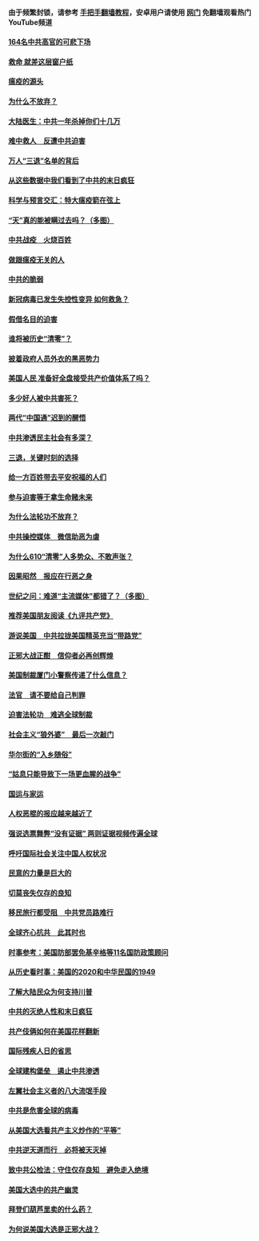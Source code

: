 #### 由于频繁封锁，请参考 [手把手翻墙教程](https://github.com/gfw-breaker/guides/wiki/)，安卓用户请使用 [网门](https://github.com/gfw-breaker/nogfw/blob/master/dl.md?t=01210000) 免翻墙观看热门YouTube频道 

#### [164名中共高官的可悲下场](../pages/251/418676.md?t=01210000) 

#### [救命 就差这层窗户纸](../pages/251/418706.md?t=01210000) 

#### [瘟疫的源头](../pages/251/418661.md?t=01210000) 

#### [为什么不放弃？](../pages/251/418691.md?t=01210000) 

#### [大陆医生：中共一年杀掉你们十几万](../pages/251/418670.md?t=01210000) 

#### [难中救人　反遭中共迫害](../pages/251/418414.md?t=01210000) 

#### [万人“三退”名单的背后](../pages/251/418505.md?t=01210000) 

#### [从这些数据中我们看到了中共的末日疯狂](../pages/251/418420.md?t=01210000) 

#### [科学与预言交汇：特大瘟疫箭在弦上](../pages/251/418266.md?t=01210000) 

#### [“天”真的能被瞒过去吗？（多图）](../pages/251/418308.md?t=01210000) 

#### [中共战疫　火烧百姓](../pages/251/418220.md?t=01210000) 

#### [做跟瘟疫无关的人](../pages/251/418171.md?t=01210000) 

#### [中共的脆弱](../pages/251/418196.md?t=01210000) 

#### [新冠病毒已发生失控性变异 如何救急？](../pages/251/418032.md?t=01210000) 

#### [假借名目的迫害](../pages/251/418055.md?t=01210000) 

#### [谁将被历史“清零”？](../pages/251/417485.md?t=01210000) 

#### [披着政府人员外衣的黑恶势力](../pages/251/417442.md?t=01210000) 

#### [美国人民 准备好全盘接受共产价值体系了吗？](../pages/251/417491.md?t=01210000) 

#### [多少好人被中共害死？](../pages/251/417144.md?t=01210000) 

#### [两代“中国通”迟到的醒悟](../pages/251/417064.md?t=01210000) 

#### [中共渗透民主社会有多深？](../pages/251/417063.md?t=01210000) 

#### [三退，关键时刻的选择](../pages/251/416969.md?t=01210000) 

#### [给一方百姓带去平安祝福的人们](../pages/251/416941.md?t=01210000) 

#### [参与迫害等于拿生命赌未来](../pages/251/416856.md?t=01210000) 

#### [为什么法轮功不放弃？](../pages/251/416864.md?t=01210000) 

#### [中共操控媒体　微信助恶为虐](../pages/251/416724.md?t=01210000) 

#### [为什么610“清零”人多势众、不敢声张？](../pages/251/416632.md?t=01210000) 

#### [因果昭然　报应在行恶之身](../pages/251/416582.md?t=01210000) 

#### [世纪之问：难道“主流媒体”都错了？（多图）](../pages/251/416571.md?t=01210000) 

#### [推荐美国朋友阅读《九评共产党》](../pages/251/416510.md?t=01210000) 

#### [游说美国　中共拉拢美国精英充当“带路党”](../pages/251/416529.md?t=01210000) 

#### [正邪大战正酣　信仰者必再创辉煌](../pages/251/416433.md?t=01210000) 

#### [美国制裁厦门小警察传递了什么信息？](../pages/251/416432.md?t=01210000) 

#### [法官　请不要给自己判罪](../pages/251/416379.md?t=01210000) 

#### [迫害法轮功　难逃全球制裁](../pages/251/416380.md?t=01210000) 

#### [社会主义“狼外婆”　最后一次敲门](../pages/251/416394.md?t=01210000) 

#### [华尔街的“入乡随俗”](../pages/251/416395.md?t=01210000) 

#### [“姑息只能导致下一场更血腥的战争”](../pages/251/416223.md?t=01210000) 

#### [国运与家运](../pages/251/416224.md?t=01210000) 

#### [人权恶棍的报应越来越近了](../pages/251/416276.md?t=01210000) 

#### [强说选票舞弊“没有证据” 两则证据视频传遍全球](../pages/251/416227.md?t=01210000) 

#### [呼吁国际社会关注中国人权状况](../pages/251/416135.md?t=01210000) 

#### [民意的力量是巨大的](../pages/251/416222.md?t=01210000) 

#### [切莫丧失仅存的良知](../pages/251/416134.md?t=01210000) 

#### [移民旅行都受阻　中共党员路难行](../pages/251/416033.md?t=01210000) 

#### [全球齐心抗共　此其时也](../pages/251/415989.md?t=01210000) 

#### [时事参考：美国防部罢免基辛格等11名国防政策顾问](../pages/251/415970.md?t=01210000) 

#### [从历史看时事：美国的2020和中华民国的1949](../pages/251/415949.md?t=01210000) 

#### [了解大陆民众为何支持川普](../pages/251/415950.md?t=01210000) 

#### [中共的灭绝人性和末日疯狂](../pages/251/415944.md?t=01210000) 

#### [共产伎俩如何在美国花样翻新](../pages/251/415908.md?t=01210000) 

#### [国际残疾人日的省思](../pages/251/415849.md?t=01210000) 

#### [全球建构堡垒　遏止中共渗透](../pages/251/415850.md?t=01210000) 

#### [左翼社会主义者的八大流氓手段](../pages/251/415802.md?t=01210000) 

#### [中共是危害全球的病毒](../pages/251/415569.md?t=01210000) 

#### [从美国大选看共产主义炒作的“平等”](../pages/251/415654.md?t=01210000) 

#### [中共逆天道而行　必将被天灭掉](../pages/251/415626.md?t=01210000) 

#### [致中共公检法：守住仅存良知　避免走入绝境](../pages/251/415627.md?t=01210000) 

#### [美国大选中的共产幽灵](../pages/251/415618.md?t=01210000) 

#### [拜登们葫芦里卖的什么药？](../pages/251/415531.md?t=01210000) 

#### [为何说美国大选是正邪大战？](../pages/251/415530.md?t=01210000) 

